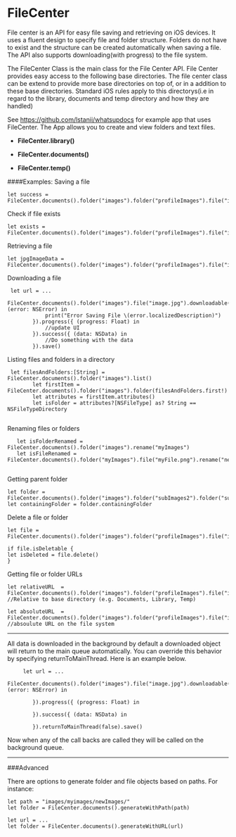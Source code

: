 # FileCenter

File center is an API for easy file saving and retrieving on iOS devices.
It uses a fluent design to specify file and folder structure. Folders do not have to exist and the structure can be created automatically when saving a file. The API also supports downloading(with progress) to the file system. 

The FileCenter Class is the main class for the File Center API. File Center provides easy access to the following base directories. The file center class can be extend to provide more base directories on top of, or in a addition to these base directories. Standard iOS rules apply to this directorys(i.e in regard to the library, documents and temp directory and how they are handled)

See https://github.com/lstanii/whatsupdocs for example app that uses FileCenter. The App allows you to create and view folders and text files.

*  **FileCenter.library()**
 
*  **FileCenter.documents()**
 
*  **FileCenter.temp()**

        
####Examples:
Saving a file
```
let success = FileCenter.documents().folder("images").folder("profileImages").file("image.jpg").save(jpgImageData)

```
Check if file exists
```
let exists = FileCenter.documents().folder("images").folder("profileImages").file("image.jpg").exists()
```

Retrieving a file
```
let jpgImageData = FileCenter.documents().folder("images").folder("profileImages").file("image.jpg").fetch()

```

Downloading a file
```
 let url = ...

FileCenter.documents().folder("images").file("image.jpg").downloadable(url).failure({ (error: NSError) in
            print("Error Saving File \(error.localizedDescription)")
        }).progress({ (progress: Float) in
            //update UI
        }).success({ (data: NSData) in
            //Do something with the data
        }).save()
```
Listing files and folders in a directory
```
 let filesAndFolders:[String] = FileCenter.documents().folder("images").list()
        let firstItem = FileCenter.documents().folder("images").folder(filesAndFolders.first!)
        let attributes = firstItem.attributes()
        let isFolder = attributes?[NSFileType] as? String == NSFileTypeDirectory
        
```

Renaming files or folders
```
   let isFolderRenamed = FileCenter.documents().folder("images").rename("myImages")
   let isFileRenamed = FileCenter.documents().folder("myImages").file("myFile.png").rename("newName.png")
        
```

Getting parent folder
```
let folder = FileCenter.documents().folder("images").folder("subImages2").folder("subImages3")
let containingFolder = folder.containingFolder

```

Delete a file or folder
```
let file = FileCenter.documents().folder("images").folder("profileImages").file("image.jpg")

if file.isDeletable {
let isDeleted = file.delete()
}
```

Getting file or folder URLs
```
let relativeURL  = FileCenter.documents().folder("images").folder("profileImages").file("image.jpg").url() //Relative to base directory (e.g. Documents, Library, Temp)

let absoluteURL  = FileCenter.documents().folder("images").folder("profileImages").file("image.jpg").fullURL() //absoulute URL on the file system

```


---



All data is downloaded in the background by default a downloaded object will return to the main queue automatically. You can override this behavior by specifying returnToMainThread. Here is an example below.

```
     let url = ...
        FileCenter.documents().folder("images").file("image.jpg").downloadable(url).failure({ (error: NSError) in
            
        }).progress({ (progress: Float) in
            
        }).success({ (data: NSData) in
            
        }).returnToMainThread(false).save()
```

Now when any of the call backs are called they will be called on the background queue.




---


###Advanced

There are options to generate folder and file objects based on paths. 
For instance:

```
let path = "images/myimages/newImages/"
let folder = FileCenter.documents().generateWithPath(path)
```

```
let url = ...
let folder = FileCenter.documents().generateWithURL(url)
```
